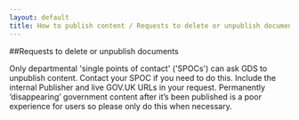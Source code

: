 ```yaml
---
layout: default
title: How to publish content / Requests to delete or unpublish documents
---
```


##Requests to delete or unpublish documents

Only departmental 'single points of contact' ('SPOCs') can ask GDS to unpublish content. Contact your SPOC if you need to do this. Include the internal Publisher and live GOV.UK URLs in your request.
Permanently ‘disappearing’ government content after it’s been published is a poor experience for users so please only do this when necessary.
